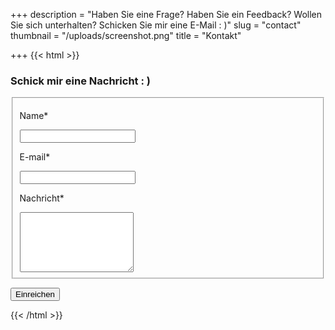 +++
description = "Haben Sie eine Frage? Haben Sie ein Feedback? Wollen Sie sich unterhalten? Schicken Sie mir eine E-Mail : )"
slug = "contact"
thumbnail = "/uploads/screenshot.png"
title = "Kontakt"

+++
{{< html >}}  
<div id="contact">

<form name="contact" action="/de/thank-you/" method="POST" netlify>

<h3>Schick mir eine Nachricht : )</h3>

<fieldset>

<div class="field">

<label for="name">Name<span class="requireed">*</span></label>

<input type="text" name="name" required>

</div>

<div class="field">

<label for="email">E-mail<span class="requireed">*</span></label>

<input type="email" name="email" required>

</div>

<div class="field-group">

<div class="field">

<label for="message">Nachricht<span class="requireed">*</span></label>

<textarea class="huge-field" type="text" name="message" required rows="6"></textarea>

</div>

</div>

</fieldset>

<button type="submit">Einreichen</button>

</form>

</div>  
{{< /html >}}